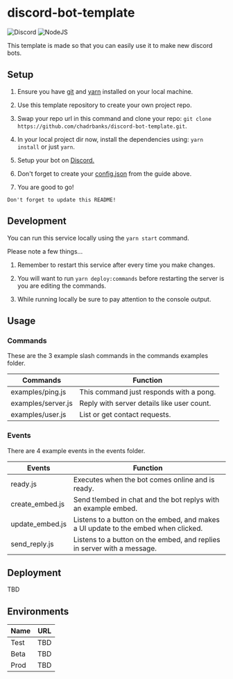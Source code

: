 # discord-bot-template

![Discord](https://img.shields.io/badge/Discord-%235865F2.svg?style=for-the-badge&logo=discord&logoColor=white)
![NodeJS](https://img.shields.io/badge/node.js-6DA55F?style=for-the-badge&logo=node.js&logoColor=white)

This template is made so that you can easily use it to make new discord bots.


## Setup

1. Ensure you have [git](https://git-scm.com) and [yarn](https://yarnpkg.com) installed on your local machine.

2. Use this template repository to create your own project repo.

3. Swap your repo url in this command and clone your repo: `git clone https://github.com/chadrbanks/discord-bot-template.git`.

4. In your local project dir now, install the dependencies using: `yarn install` or just `yarn`.

5. Setup your bot on [Discord.](https://discordjs.guide/preparations/setting-up-a-bot-application.html)

6. Don't forget to create your [config.json](https://discordjs.guide/creating-your-bot) from the guide above.

7. You are good to go!

```
Don't forget to update this README!
```

## Development

You can run this service locally using the `yarn start` command.

Please note a few things...

1. Remember to restart this service after every time you make changes.

2. You will want to run `yarn deploy:commands` before restarting the server is you are editing the commands.

3. While running locally be sure to pay attention to the console output.


## Usage

### Commands

These are the 3 example slash commands in the commands examples folder.

| Commands            | Function                                   |
| --------------------| ------------------------------------------ |
| examples/ping.js    | This command just responds with a pong.    |
| examples/server.js  | Reply with server details like user count. |
| examples/user.js    | List or get contact requests.              |

### Events

There are 4 example events in the events folder.

| Events          | Function                                                                           |
| --------------- | ---------------------------------------------------------------------------------- |
| ready.js        | Executes when the bot comes online and is ready.                                   |
| create_embed.js | Send t!embed in chat and the bot replys with an example embed.                     |
| update_embed.js | Listens to a button on the embed, and makes a UI update to the embed when clicked. |
| send_reply.js   | Listens to a button on the embed, and replies in server with a message.            |

## Deployment

TBD

## Environments

| Name | URL |
| ---- | --- |
| Test | TBD |
| Beta | TBD |
| Prod | TBD |
